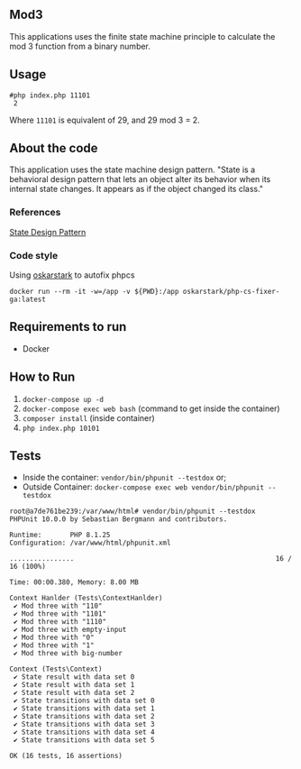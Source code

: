 ## Mod3
This applications uses the finite state machine principle to calculate the mod 3 function from a binary number.

## Usage
 ```
 #php index.php 11101
  2
```
Where `11101` is equivalent of 29, and 29 mod 3 = 2.

## About the code
This application uses the state machine design pattern. "State is a behavioral design pattern that lets an object alter its behavior when its internal state changes. It appears as if the object changed its class."

### References
[State Design Pattern](https://refactoring.guru/design-patterns/state/php/example)

### Code style
Using [oskarstark](https://github.com/OskarStark/php-cs-fixer-ga) to autofix phpcs
```
docker run --rm -it -w=/app -v ${PWD}:/app oskarstark/php-cs-fixer-ga:latest
```

## Requirements to run
  - Docker
 
 ## How to Run 
 1. `docker-compose up -d`
 2. `docker-compose exec web bash` (command to get inside the container)
 3. `composer install` (inside container)
 4. `php index.php 10101`

## Tests
  - Inside the container: `vendor/bin/phpunit --testdox` or;
  - Outside Container: `docker-compose exec web vendor/bin/phpunit --testdox`

```
root@a7de761be239:/var/www/html# vendor/bin/phpunit --testdox
PHPUnit 10.0.0 by Sebastian Bergmann and contributors.

Runtime:       PHP 8.1.25
Configuration: /var/www/html/phpunit.xml

................                                                  16 / 16 (100%)

Time: 00:00.380, Memory: 8.00 MB

Context Hanlder (Tests\ContextHanlder)
 ✔ Mod three with "110"
 ✔ Mod three with "1101"
 ✔ Mod three with "1110"
 ✔ Mod three with empty·input
 ✔ Mod three with "0"
 ✔ Mod three with "1"
 ✔ Mod three with big·number

Context (Tests\Context)
 ✔ State result with data set 0
 ✔ State result with data set 1
 ✔ State result with data set 2
 ✔ State transitions with data set 0
 ✔ State transitions with data set 1
 ✔ State transitions with data set 2
 ✔ State transitions with data set 3
 ✔ State transitions with data set 4
 ✔ State transitions with data set 5

OK (16 tests, 16 assertions)
```